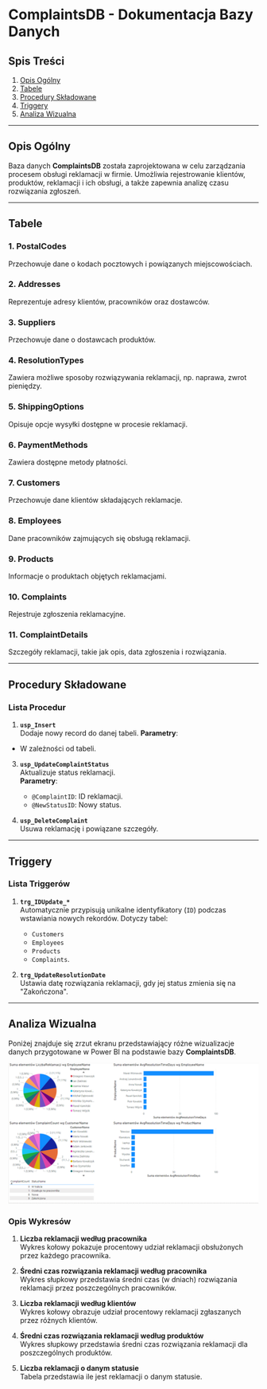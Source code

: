 # ComplaintsDB - Dokumentacja Bazy Danych

## Spis Treści
1. [Opis Ogólny](#opis-ogólny)
2. [Tabele](#tabele)
3. [Procedury Składowane](#procedury-składowane)
4. [Triggery](#triggery)
5. [Analiza Wizualna](#analiza-wizualna)

---

## Opis Ogólny
Baza danych **ComplaintsDB** została zaprojektowana w celu zarządzania procesem obsługi reklamacji w firmie. Umożliwia rejestrowanie klientów, produktów, reklamacji i ich obsługi, a także zapewnia analizę czasu rozwiązania zgłoszeń.

---

## Tabele
### 1. PostalCodes
Przechowuje dane o kodach pocztowych i powiązanych miejscowościach.

### 2. Addresses
Reprezentuje adresy klientów, pracowników oraz dostawców.

### 3. Suppliers
Przechowuje dane o dostawcach produktów.

### 4. ResolutionTypes
Zawiera możliwe sposoby rozwiązywania reklamacji, np. naprawa, zwrot pieniędzy.

### 5. ShippingOptions
Opisuje opcje wysyłki dostępne w procesie reklamacji.

### 6. PaymentMethods
Zawiera dostępne metody płatności.

### 7. Customers
Przechowuje dane klientów składających reklamacje.

### 8. Employees
Dane pracowników zajmujących się obsługą reklamacji.

### 9. Products
Informacje o produktach objętych reklamacjami.

### 10. Complaints
Rejestruje zgłoszenia reklamacyjne.

### 11. ComplaintDetails
Szczegóły reklamacji, takie jak opis, data zgłoszenia i rozwiązania.

---

## Procedury Składowane

### Lista Procedur
1. **`usp_Insert`**  
   Dodaje nowy record do danej tabeli.
   **Parametry**:
  - W zależności od tabeli.
   
3. **`usp_UpdateComplaintStatus`**  
   Aktualizuje status reklamacji.  
   **Parametry**:
   - `@ComplaintID`: ID reklamacji.
   - `@NewStatusID`: Nowy status.

4. **`usp_DeleteComplaint`**  
   Usuwa reklamację i powiązane szczegóły.  

---

## Triggery

### Lista Triggerów
1. **`trg_IDUpdate_*`**  
   Automatycznie przypisują unikalne identyfikatory (`ID`) podczas wstawiania nowych rekordów. Dotyczy tabel:
   - `Customers`
   - `Employees`
   - `Products`
   - `Complaints`.

2. **`trg_UpdateResolutionDate`**  
   Ustawia datę rozwiązania reklamacji, gdy jej status zmienia się na "Zakończona".

---
## Analiza Wizualna

Poniżej znajduje się zrzut ekranu przedstawiający różne wizualizacje danych przygotowane w Power BI na podstawie bazy **ComplaintsDB**.

![Wykresy wizualizacji danych](images/Wykresy.png)

### Opis Wykresów
1. **Liczba reklamacji według pracownika**  
   Wykres kołowy pokazuje procentowy udział reklamacji obsłużonych przez każdego pracownika.

2. **Średni czas rozwiązania reklamacji według pracownika**  
   Wykres słupkowy przedstawia średni czas (w dniach) rozwiązania reklamacji przez poszczególnych pracowników.

3. **Liczba reklamacji według klientów**  
   Wykres kołowy obrazuje udział procentowy reklamacji zgłaszanych przez różnych klientów.

4. **Średni czas rozwiązania reklamacji według produktów**  
   Wykres słupkowy przedstawia średni czas rozwiązania reklamacji dla poszczególnych produktów.
   
5. **Liczba reklamacji o danym statusie**  
   Tabela przedstawia ile jest reklamacji o danym statusie.


